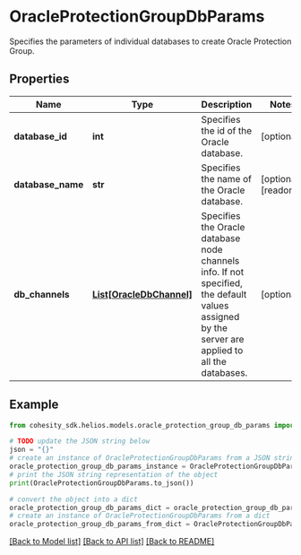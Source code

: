 # OracleProtectionGroupDbParams

Specifies the parameters of individual databases to create Oracle Protection Group.

## Properties

Name | Type | Description | Notes
------------ | ------------- | ------------- | -------------
**database_id** | **int** | Specifies the id of the Oracle database. | [optional] 
**database_name** | **str** | Specifies the name of the Oracle database. | [optional] [readonly] 
**db_channels** | [**List[OracleDbChannel]**](OracleDbChannel.md) | Specifies the Oracle database node channels info. If not specified, the default values assigned by the server are applied to all the databases. | [optional] 

## Example

```python
from cohesity_sdk.helios.models.oracle_protection_group_db_params import OracleProtectionGroupDbParams

# TODO update the JSON string below
json = "{}"
# create an instance of OracleProtectionGroupDbParams from a JSON string
oracle_protection_group_db_params_instance = OracleProtectionGroupDbParams.from_json(json)
# print the JSON string representation of the object
print(OracleProtectionGroupDbParams.to_json())

# convert the object into a dict
oracle_protection_group_db_params_dict = oracle_protection_group_db_params_instance.to_dict()
# create an instance of OracleProtectionGroupDbParams from a dict
oracle_protection_group_db_params_from_dict = OracleProtectionGroupDbParams.from_dict(oracle_protection_group_db_params_dict)
```
[[Back to Model list]](../README.md#documentation-for-models) [[Back to API list]](../README.md#documentation-for-api-endpoints) [[Back to README]](../README.md)


